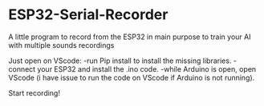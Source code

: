 # ESP32-Serial-Recorder
A little program to record from the ESP32 in main purpose to train your AI with multiple sounds recordings

Just open on VScode:
-run Pip install to install the missing libraries.
-connect your ESP32 and install the .ino code.
-while Arduino is open, open VScode (i have issue to run the code on VScode if Arduino is not running).

Start recording!
